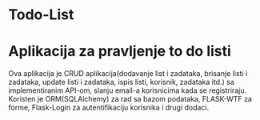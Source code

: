 # Todo-List
# Aplikacija za pravljenje to do listi
Ova aplikacija je CRUD aplikacija(dodavanje list i zadataka, brisanje listi i zadataka, update listi i zadataka, ispis listi, korisnik, zadataka itd.) sa implementiranim API-om, slanju email-a korisnicima kada se registriraju. Koristen je ORM(SQLAlchemy) za rad sa bazom podataka, FLASK-WTF za forme, Flask-Login za autentifikaciju korisnika i drugi dodaci.


